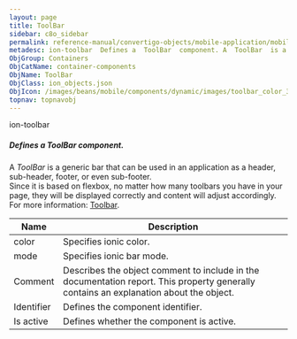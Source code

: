 ```yaml
---
layout: page
title: ToolBar
sidebar: c8o_sidebar
permalink: reference-manual/convertigo-objects/mobile-application/mobile-components/container-components/toolbar/
metadesc: ion-toolbar  Defines a  ToolBar  component. A  ToolBar  is a generic bar that can be used in an application as a header, sub-header, footer, or even s
ObjGroup: Containers
ObjCatName: container-components
ObjName: ToolBar
ObjClass: ion_objects.json
ObjIcon: /images/beans/mobile/components/dynamic/images/toolbar_color_32x32.png
topnav: topnavobj
---
```

ion-toolbar<br/>

##### Defines a <i>ToolBar</i> component.<br/>
A <i>ToolBar</i> is a generic bar that can be used in an application as a header, sub-header, footer, or even sub-footer.<br/>
Since it is based on flexbox, no matter how many toolbars you have in your page, they will be displayed correctly and content will adjust accordingly.<br/>
For more information: <a href='https://ionicframework.com/docs/v3/components/#toolbar'>Toolbar</a>.

Name | Description 
--- | ---
color | Specifies ionic color.
mode | Specifies ionic bar mode.
Comment | Describes the object comment to include in the documentation report.  This property generally contains an explanation about the object. 
Identifier | Defines the component identifier.  
Is active | Defines whether the component is active. 

